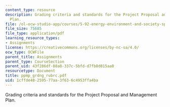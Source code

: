 ```yaml
---
content_type: resource
description: Grading criteria and standards for the Project Proposal and Management
  Plan.
file: /ol-ocw-studio-app/courses/5-92-energy-environment-and-society-spring-2007/1cffde48259577aa3f636c4953ffa4ba_ppmp_grdng_rubrc.pdf
file_size: 75685
file_type: application/pdf
learning_resource_types:
- Assignments
license: https://creativecommons.org/licenses/by-nc-sa/4.0/
ocw_type: OCWFile
parent_title: Assignments
parent_type: CourseSection
parent_uid: 43f286df-88a8-337c-5bfd-d7fb8d815aa8
resourcetype: Document
title: ppmp_grdng_rubrc.pdf
uid: 1cffde48-2595-77aa-3f63-6c4953ffa4ba
---
```

Grading criteria and standards for the Project Proposal and Management Plan.